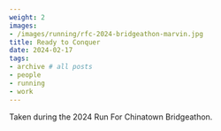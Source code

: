 ```yaml
---
weight: 2
images:
- /images/running/rfc-2024-bridgeathon-marvin.jpg
title: Ready to Conquer
date: 2024-02-17
tags:
- archive # all posts
- people
- running
- work
---
```


Taken during the 2024 Run For Chinatown Bridgeathon.
